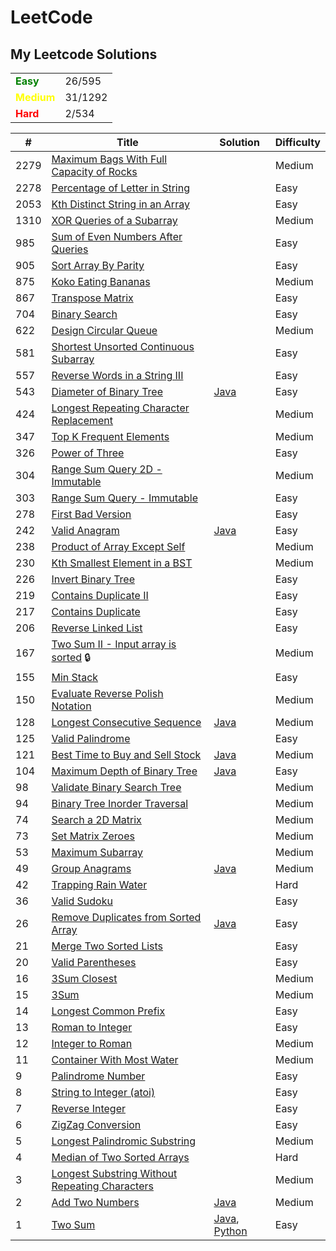 # LeetCode

## My Leetcode Solutions

<table>
    <tr>
        <td>
            <span style="color:Green;font-weight:bold">
                Easy
            </span>
        </td>
        <td>
            26/595
        </td>
    </tr>
    <tr>
        <td>
            <span style="color:Yellow;font-weight:bold">
                Medium
            </span>
        </td>
        <td>
            31/1292
        </td>
    </tr>
    <tr>
        <td>
            <span style="color:Red;font-weight:bold">
                Hard
            </span>
        </td>
        <td> 
            2/534
        </td>
    </tr>
</table>

| #    | Title                                                                                                                           | Solution                                                                   | Difficulty |
| ---- | ------------------------------------------------------------------------------------------------------------------------------- | -------------------------------------------------------------------------- | ---------- |
| 2279 | [Maximum Bags With Full Capacity of Rocks](https://leetcode.com/problems/maximum-bags-with-full-capacity-of-rocks/)             |                                                                            | Medium     |
| 2278 | [Percentage of Letter in String](https://leetcode.com/problems/percentage-of-letter-in-string/)                                 |                                                                            | Easy       |
| 2053 | [Kth Distinct String in an Array](https://leetcode.com/problems/kth-distinct-string-in-an-array/)                               |                                                                            | Easy       |
| 1310 | [XOR Queries of a Subarray](https://leetcode.com/problems/xor-queries-of-a-subarray/)                                           |                                                                            | Medium     |
| 985  | [Sum of Even Numbers After Queries](https://leetcode.com/problems/sum-of-even-numbers-after-queries/)                           |                                                                            | Easy       |
| 905  | [Sort Array By Parity](https://leetcode.com/problems/sort-array-by-parity/)                                                     |                                                                            | Easy       |
| 875  | [Koko Eating Bananas](https://leetcode.com/problems/koko-eating-bananas/)                                                       |                                                                            | Medium     |
| 867  | [Transpose Matrix](https://leetcode.com/problems/transpose-matrix/)                                                             |                                                                            | Easy       |
| 704  | [Binary Search](https://leetcode.com/problems/binary-search/)                                                                   |                                                                            | Easy       |
| 622  | [Design Circular Queue](https://leetcode.com/problems/design-circular-queue/)                                                   |                                                                            | Medium     |
| 581  | [Shortest Unsorted Continuous Subarray](https://leetcode.com/problems/shortest-unsorted-continuous-subarray/)                   |                                                                            | Easy       |
| 557  | [Reverse Words in a String III](https://leetcode.com/problems/reverse-words-in-a-string-iii/)                                   |                                                                            | Easy       |
| 543  | [Diameter of Binary Tree](https://leetcode.com/problems/diameter-of-binary-tree/)                                               | [Java](algorithms/java/DiameterOfBinaryTree.java)                          | Easy       |
| 424  | [Longest Repeating Character Replacement](https://leetcode.com/problems/longest-repeating-character-replacement/)               |                                                                            | Medium     |
| 347  | [Top K Frequent Elements](https://leetcode.com/problems/top-k-frequent-elements/)                                               |                                                                            | Medium     |
| 326  | [Power of Three](https://leetcode.com/problems/power-of-three/)                                                                 |                                                                            | Easy       |
| 304  | [Range Sum Query 2D - Immutable](https://leetcode.com/problems/range-sum-query-2d-immutable/)                                   |                                                                            | Medium     |
| 303  | [Range Sum Query - Immutable](https://leetcode.com/problems/range-sum-query-immutable/)                                         |                                                                            | Easy       |
| 278  | [First Bad Version](https://leetcode.com/problems/first-bad-version/)                                                           |                                                                            | Easy       |
| 242  | [Valid Anagram](https://leetcode.com/problems/valid-anagram/)|[Java](algorithms/java/validAnagram.java)| Easy       |
| 238  | [Product of Array Except Self](https://leetcode.com/problems/product-of-array-except-self/)                                     |                                                                            | Medium     |
| 230  | [Kth Smallest Element in a BST](https://leetcode.com/problems/kth-smallest-element-in-a-bst/)                                   |                                                                            | Medium     |
| 226  | [Invert Binary Tree](https://leetcode.com/problems/invert-binary-tree/)                                                         |                                                                            | Easy       |
| 219  | [Contains Duplicate II](https://leetcode.com/problems/contains-duplicate-ii/)                                                   |                                                                            | Easy       |
| 217  | [Contains Duplicate](https://leetcode.com/problems/contains-duplicate/)                                                         |                                                                            | Easy       |
| 206  | [Reverse Linked List](https://leetcode.com/problems/reverse-linked-list/)                                                       |                                                                            | Easy       |
| 167  | [Two Sum II - Input array is sorted](https://leetcode.com/problems/two-sum-ii-input-array-is-sorted/) 🔒                        |                                                                            | Medium     |
| 155  | [Min Stack](https://leetcode.com/problems/min-stack/)                                                                           |                                                                            | Easy       |
| 150  | [Evaluate Reverse Polish Notation](https://leetcode.com/problems/evaluate-reverse-polish-notation/)                             |                                                                            | Medium     |
| 128  | [Longest Consecutive Sequence](https://leetcode.com/problems/longest-consecutive-sequence/)                                     | [Java](algorithms/java/longestConsecutiveSequence.java)                    | Medium     |
| 125  | [Valid Palindrome](https://leetcode.com/problems/valid-palindrome/)                                                             |                                                                            | Easy       |
| 121  | [Best Time to Buy and Sell Stock](https://leetcode.com/problems/best-time-to-buy-and-sell-stock/)                               | [Java](algorithms/java/bestTimeToBuyAndSellStock.java)                     | Medium     |
| 104  | [Maximum Depth of Binary Tree](https://leetcode.com/problems/maximum-depth-of-binary-tree/)                                     | [Java](algorithms/java/MaximumDepthOfBinaryTree.java)                      | Easy       |
| 98   | [Validate Binary Search Tree](https://leetcode.com/problems/validate-binary-search-tree/)                                       |                                                                            | Medium     |
| 94   | [Binary Tree Inorder Traversal](https://leetcode.com/problems/binary-tree-inorder-traversal/)                                   |                                                                            | Medium     |
| 74   | [Search a 2D Matrix](https://leetcode.com/problems/search-a-2d-matrix/)                                                         |                                                                            | Medium     |
| 73   | [Set Matrix Zeroes](https://leetcode.com/problems/set-matrix-zeroes/)                                                           |                                                                            | Medium     |
| 53   | [Maximum Subarray](https://leetcode.com/problems/maximum-subarray/)                                                             |                                                                            | Medium     |
| 49   | [Group Anagrams](https://leetcode.com/problems/anagrams/)|[Java](/home/maryll/Projects/leetcode/algorithms/java/groupAnagrams.java)| Medium     |
| 42   | [Trapping Rain Water](https://leetcode.com/problems/trapping-rain-water/)                                                       |                                                                            | Hard       |
| 36   | [Valid Sudoku](https://leetcode.com/problems/valid-sudoku/)                                                                     |                                                                            | Easy       |
|26|[Remove Duplicates from Sorted Array](https://leetcode.com/problems/remove-duplicates-from-sorted-array/description/)|[Java](algorithms/java/removeDuplicatesFromSortedArray.java)| Easy
| 21   | [Merge Two Sorted Lists](https://leetcode.com/problems/merge-two-sorted-lists/)                                                 |                                                                            | Easy       |
| 20   | [Valid Parentheses](https://leetcode.com/problems/valid-parentheses/)                                                           |                                                                            | Easy       |
| 16   | [3Sum Closest](https://leetcode.com/problems/3sum-closest/)                                                                     |                                                                            | Medium     |
| 15   | [3Sum](https://leetcode.com/problems/3sum/)                                                                                     |                                                                            | Medium     |
| 14   | [Longest Common Prefix](https://leetcode.com/problems/longest-common-prefix/)                                                   |                                                                            | Easy       |
| 13   | [Roman to Integer](https://leetcode.com/problems/roman-to-integer/)                                                             |                                                                            | Easy       |
| 12   | [Integer to Roman](https://leetcode.com/problems/integer-to-roman/)                                                             |                                                                            | Medium     |
| 11   | [Container With Most Water](https://leetcode.com/problems/container-with-most-water/)                                           |                                                                            | Medium     |
| 9    | [Palindrome Number](https://leetcode.com/problems/palindrome-number/)                                                           |                                                                            | Easy       |
| 8    | [String to Integer (atoi)](https://leetcode.com/problems/string-to-integer-atoi/)                                               |                                                                            | Easy       |
| 7    | [Reverse Integer](https://leetcode.com/problems/reverse-integer/)                                                               |                                                                            | Easy       |
| 6    | [ZigZag Conversion](https://leetcode.com/problems/zigzag-conversion/)                                                           |                                                                            | Easy       |
| 5    | [Longest Palindromic Substring](https://leetcode.com/problems/longest-palindromic-substring/)                                   |                                                                            | Medium     |
| 4    | [Median of Two Sorted Arrays](https://leetcode.com/problems/median-of-two-sorted-arrays/)                                       |                                                                            | Hard       |
| 3    | [Longest Substring Without Repeating Characters](https://leetcode.com/problems/longest-substring-without-repeating-characters/) |                                                                            | Medium     |
| 2    | [Add Two Numbers](https://leetcode.com/problems/add-two-numbers/)                                                               | [Java](algorithms/java/addTwoNumbers.java)                                 | Medium     |
| 1    | [Two Sum](https://leetcode.com/problems/two-sum/)                                                                               | [Java](algorithms/java/twoSum.java), [Python](algorithms/python/twoSum.py) | Easy       |

